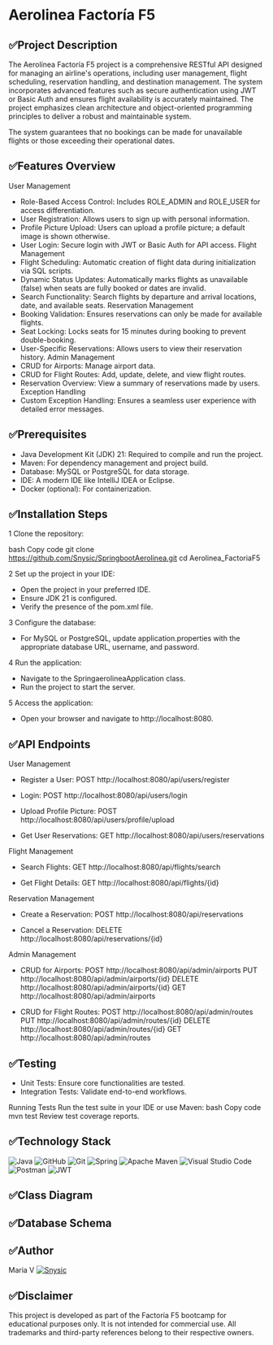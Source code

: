 # Aerolinea Factoría F5

## ✅Project Description
The Aerolínea Factoría F5 project is a comprehensive RESTful API designed for managing an airline's operations, including user management, flight scheduling, reservation handling, and destination management. The system incorporates advanced features such as secure authentication using JWT or Basic Auth and ensures flight availability is accurately maintained. The project emphasizes clean architecture and object-oriented programming principles to deliver a robust and maintainable system.

The system guarantees that no bookings can be made for unavailable flights or those exceeding their operational dates.

## ✅Features Overview
User Management
 - Role-Based Access Control: Includes ROLE_ADMIN and ROLE_USER for access differentiation.
 - User Registration: Allows users to sign up with personal information.
 - Profile Picture Upload: Users can upload a profile picture; a default image is shown otherwise.
 - User Login: Secure login with JWT or Basic Auth for API access.
Flight Management
 - Flight Scheduling: Automatic creation of flight data during initialization via SQL scripts.
 - Dynamic Status Updates: Automatically marks flights as unavailable (false) when seats are fully booked or dates are invalid.
 - Search Functionality: Search flights by departure and arrival locations, date, and available seats.
Reservation Management
 - Booking Validation: Ensures reservations can only be made for available flights.
 - Seat Locking: Locks seats for 15 minutes during booking to prevent double-booking.
 - User-Specific Reservations: Allows users to view their reservation history.
Admin Management
 - CRUD for Airports: Manage airport data.
 - CRUD for Flight Routes: Add, update, delete, and view flight routes.
 - Reservation Overview: View a summary of reservations made by users.
Exception Handling
 - Custom Exception Handling: Ensures a seamless user experience with detailed error messages.

## ✅Prerequisites

 - Java Development Kit (JDK) 21: Required to compile and run the project.
 - Maven: For dependency management and project build.
 - Database: MySQL or PostgreSQL for data storage.
 - IDE: A modern IDE like IntelliJ IDEA or Eclipse.
 - Docker (optional): For containerization.
  
## ✅Installation Steps

1 Clone the repository:

bash
Copy code
git clone https://github.com/Snysic/SpringbootAerolinea.git
cd Aerolinea_FactoriaF5

2 Set up the project in your IDE:

- Open the project in your preferred IDE.
- Ensure JDK 21 is configured.
- Verify the presence of the pom.xml file.
  
3 Configure the database:

 - For MySQL or PostgreSQL, update application.properties with the appropriate database URL, username, and password.

4 Run the application:

- Navigate to the SpringaerolineaApplication class.
- Run the project to start the server.
  
5 Access the application:

- Open your browser and navigate to http://localhost:8080.

## ✅API Endpoints

User Management
- Register a User:
POST http://localhost:8080/api/users/register

- Login:
POST http://localhost:8080/api/users/login

- Upload Profile Picture:
POST http://localhost:8080/api/users/profile/upload

- Get User Reservations:
GET http://localhost:8080/api/users/reservations

Flight Management
- Search Flights:
GET http://localhost:8080/api/flights/search

- Get Flight Details:
GET http://localhost:8080/api/flights/{id}

Reservation Management
- Create a Reservation:
POST http://localhost:8080/api/reservations

- Cancel a Reservation:
DELETE http://localhost:8080/api/reservations/{id}

Admin Management
- CRUD for Airports:
POST http://localhost:8080/api/admin/airports
PUT http://localhost:8080/api/admin/airports/{id}
DELETE http://localhost:8080/api/admin/airports/{id}
GET http://localhost:8080/api/admin/airports

- CRUD for Flight Routes:
POST http://localhost:8080/api/admin/routes
PUT http://localhost:8080/api/admin/routes/{id}
DELETE http://localhost:8080/api/admin/routes/{id}
GET http://localhost:8080/api/admin/routes

## ✅Testing

- Unit Tests: Ensure core functionalities are tested.
- Integration Tests: Validate end-to-end workflows.

Running Tests
Run the test suite in your IDE or use Maven:
bash
Copy code
mvn test
Review test coverage reports.

## ✅Technology Stack

![Java](https://img.shields.io/badge/java-%23ED8B00.svg?style=for-the-badge&logo=openjdk&logoColor=white) 
![GitHub](https://img.shields.io/badge/github-%23121011.svg?style=for-the-badge&logo=github&logoColor=white)
![Git](https://img.shields.io/badge/git-%23F05033.svg?style=for-the-badge&logo=git&logoColor=white)
![Spring](https://img.shields.io/badge/spring-%236DB33F.svg?style=for-the-badge&logo=spring&logoColor=white)
![Apache Maven](https://img.shields.io/badge/Apache%20Maven-C71A36?style=for-the-badge&logo=Apache%20Maven&logoColor=white)
![Visual Studio Code](https://img.shields.io/badge/Visual%20Studio%20Code-0078d7.svg?style=for-the-badge&logo=visual-studio-code&logoColor=white)
![Postman](https://img.shields.io/badge/Postman-FF6C37?style=for-the-badge&logo=postman&logoColor=white)
![JWT](https://img.shields.io/badge/JWT-black?style=for-the-badge&logo=JSON%20web%20tokens)

## ✅Class Diagram

## ✅Database Schema

## ✅Author

Maria V [![Snysic](https://img.icons8.com/ios-glyphs/30/000000/github.png)](https://github.com/Snysic)


## ✅Disclaimer

This project is developed as part of the Factoría F5 bootcamp for educational purposes only. It is not intended for commercial use. All trademarks and third-party references belong to their respective owners.




